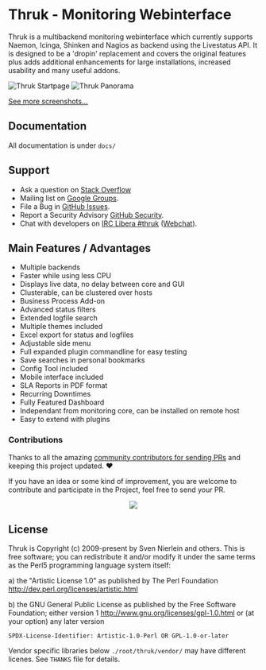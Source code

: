 Thruk - Monitoring Webinterface
===============================

Thruk is a multibackend monitoring webinterface which currently
supports Naemon, Icinga, Shinken and Nagios as backend using the Livestatus
API. It is designed to be a 'dropin' replacement and covers the original
features plus adds additional enhancements for large installations, increased
usability and many useful addons.

![Thruk Startpage](https://thruk.org/images/galleries/01_main-thumb.png "Thruk Startpage")
![Thruk Panorama](https://thruk.org/images/galleries/geomaps-thumb.png "Thruk Panorama")

[See more screenshots...](https://thruk.org/screenshots/)

Documentation
-------------
All documentation is under `docs/`

Support
-------

  * Ask a question on [Stack Overflow](https://stackoverflow.com/questions/tagged/thruk)
  * Mailing list on [Google Groups](https://groups.google.com/group/thruk).
  * File a Bug in [GitHub Issues](https://github.com/sni/Thruk/issues).
  * Report a Security Advisory [GitHub Security](https://github.com/sni/Thruk/security).
  * Chat with developers on [IRC Libera #thruk](irc://irc.libera.chat/thruk) ([Webchat](https://web.libera.chat/?nick=Guest?#thruk)).


Main Features / Advantages
--------------------------

  * Multiple backends
  * Faster while using less CPU
  * Displays live data, no delay between core and GUI
  * Clusterable, can be clustered over hosts
  * Business Process Add-on
  * Advanced status filters
  * Extended logfile search
  * Multiple themes included
  * Excel export for status and logfiles
  * Adjustable side menu
  * Full expanded plugin commandline for easy testing
  * Save searches in personal bookmarks
  * Config Tool included
  * Mobile interface included
  * SLA Reports in PDF format
  * Recurring Downtimes
  * Fully Featured Dashboard
  * Independant from monitoring core, can be installed on remote host
  * Easy to extend with plugins

### Contributions

Thanks to all the amazing [community contributors for sending PRs](https://github.com/sni/Thruk/graphs/contributors) and keeping this project updated. :heart:

If you have an idea or some kind of improvement, you are welcome to contribute and participate in the Project, feel free to send your PR.

<p align="center">
<a href="https://github.com/sni/Thruk/graphs/contributors">
  <img src="https://contrib.rocks/image?repo=sni/Thruk&max=500">
</a>
</p>


License
-------

Thruk is Copyright (c) 2009-present by Sven Nierlein and others.
This is free software; you can redistribute it and/or modify it under the same terms as the Perl5 programming language system itself:

a) the "Artistic License 1.0" as published by The Perl Foundation
   http://dev.perl.org/licenses/artistic.html

b) the GNU General Public License as published by the Free Software Foundation;
   either version 1 http://www.gnu.org/licenses/gpl-1.0.html
   or (at your option) any later version

`SPDX-License-Identifier: Artistic-1.0-Perl OR GPL-1.0-or-later`

Vendor specific libraries below `./root/thruk/vendor/` may have different
licenes. See `THANKS` file for details.
